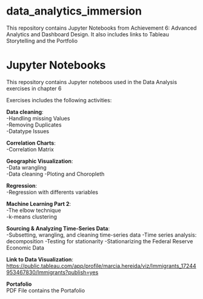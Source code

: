 # data_analytics_immersion
This repository contains Jupyter Notebooks from Achievement 6: Advanced Analytics and Dashboard Design. It also includes links to Tableau Storytelling and the Portfolio
# Jupyter Notebooks

This repository contains Jupyter noteboos used in the Data Analysis exercises in chapter 6  
 

Exercises includes the following activities:  

**Data cleaning**:  
-Handling missing Values  
-Removing Duplicates  
-Datatype Issues

**Correlation Charts**:  
-Correlation Matrix  

**Geographic Visualization**:  
-Data wrangling  
-Data cleaning 
-Ploting and Choropleth  

**Regression**:  
-Regression with differents variables   

**Machine Learning Part 2**:  
-The elbow technique  
-k-means clustering 

**Sourcing & Analyzing Time-Series Data**:  
-Subsetting, wrangling, and cleaning time-series data
-Time series analysis: decomposition
-Testing for stationarity
-Stationarizing the Federal Reserve Economic Data  

**Link to Data Visualization**: https://public.tableau.com/app/profile/marcia.hereida/viz/Immigrants_17244953467830/Immigrants?publish=yes 
   
**Portafolio**  
PDF File contains the Portafolio